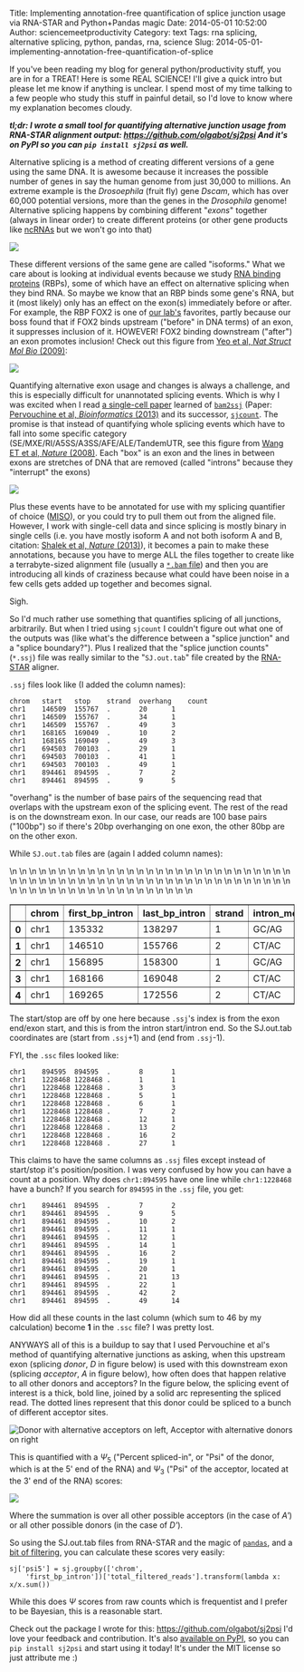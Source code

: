 Title: Implementing annotation-free quantification of splice junction usage via RNA-STAR and Python+Pandas magic
Date: 2014-05-01 10:52:00
Author: sciencemeetproductivity
Category: text
Tags: rna splicing, alternative splicing, python, pandas, rna, science
Slug: 2014-05-01-implementing-annotation-free-quantification-of-splice

If you've been reading my blog for general python/productivity stuff, you are in for a TREAT! Here is some REAL SCIENCE! I'll give a quick intro but please let me know if anything is unclear. I spend most of my time talking to a few people who study this stuff in painful detail, so I'd love to know where my explanation becomes cloudy.

***tl;dr: I wrote a small tool for quantifying alternative junction usage from RNA-STAR alignment output: https://github.com/olgabot/sj2psi And it's on PyPI so you can `pip install sj2psi` as well.***

Alternative splicing is a method of creating different versions of a gene using the same DNA. It is awesome because it increases the possible number of genes in say the human genome from just 30,000 to millions. An extreme example is the *Drosoephila* (fruit fly) gene *Dscam*, which has over 60,000 potential versions, more than the genes in the *Drosophila* genome! Alternative splicing happens by combining different "*exons*" together (always in linear order) to create different proteins (or other gene products like [ncRNAs](http://en.wikipedia.org/wiki/Non-coding_RNA) but we won't go into that)

![](http://upload.wikimedia.org/wikipedia/commons/0/0a/DNA_alternative_splicing.gif)

These different versions of the same gene are called "isoforms." What we care about is looking at individual events because we study [RNA binding proteins](http://en.wikipedia.org/wiki/RNA-binding_protein) (RBPs), some of which have an effect on alternative splicing when they bind RNA. So maybe we know that an RBP binds some gene's RNA, but it (most likely) only has an effect on the exon(s) immediately before or after. For example, the RBP FOX2 is one of [our lab's](http://yeolab.ucsd.edu/yeolab/Home.html) favorites, partly because our boss found that if FOX2 binds upstream ("before" in DNA terms) of an exon, it suppresses inclusion of it. HOWEVER! FOX2 binding downstream ("after") an exon promotes inclusion! Check out this figure from [Yeo et al, *Nat Struct Mol Bio* (2009)](http://www.ncbi.nlm.nih.gov/pmc/articles/PMC2735254/):

![](https://31.media.tumblr.com/8749e1c26cb36237e1d8d2ea874327f1/tumblr_inline_n4wpkodHzT1rw6gvj.png)

Quantifying alternative exon usage and changes is always a challenge, and this is especially difficult for unannotated splicing events. Which is why I was excited when I read [a single-cell paper](http://genome.cshlp.org/content/early/2013/12/03/gr.161034.113?top=1) learned of [`bam2ssj`](https://github.com/pervouchine/bam2ssj) (Paper: [Pervouchine et al, *Bioinformatics* (2013)](http://www.ncbi.nlm.nih.gov/pubmed/23172860) and its successor, [`sjcount`](https://github.com/pervouchine/sjcount). The promise is that instead of quantifying whole splicing events which have to fall into some specific category (SE/MXE/RI/A5SS/A3SS/AFE/ALE/TandemUTR, see this figure from [Wang ET et al, *Nature* (2008)](http://www.nature.com/nature/journal/v456/n7221/abs/nature07509.html). Each "box" is an exon and the lines in between exons are stretches of DNA that are removed (called "introns" because they "interrupt" the exons)

![](http://www.nature.com/nature/journal/v456/n7221/images/nature07509-f2.2.jpg)

Plus these events have to be annotated for use with my splicing quantifier of choice ([MISO](http://miso.readthedocs.org/en/fastmiso/)), or you could try to pull them out from the aligned file. However, I work with single-cell data and since splicing is mostly binary in single cells (i.e. you have mostly isoform A and not both isoform A and B, citation: [Shalek et al, *Nature* (2013)](http://www.ncbi.nlm.nih.gov/pubmed/23685454)), it becomes a pain to make these annotations, because you have to merge ALL the files together to create like a terrabyte-sized alignment file (usually a [`*.bam` file](http://genome.sph.umich.edu/wiki/BAM)) and then you are introducing all kinds of craziness because what could have been noise in a few cells gets added up together and becomes signal.

Sigh.

So I'd much rather use something that quantifies splicing of all junctions, arbitrarily. But when I tried using `sjcount` I couldn't figure out what one of the outputs was (like what's the difference between a "splice junction" and a "splice boundary?"). Plus I realized that the "splice junction counts" (`*.ssj`) file was really similar to the "`SJ.out.tab`" file created by the [RNA-STAR](https://code.google.com/p/rna-star/) aligner.

`.ssj` files look like (I added the column names):

    chrom   start   stop    strand  overhang    count
    chr1    146509  155767  .       20      1
    chr1    146509  155767  .       34      1
    chr1    146509  155767  .       49      3
    chr1    168165  169049  .       10      2
    chr1    168165  169049  .       49      3
    chr1    694503  700103  .       29      1
    chr1    694503  700103  .       41      1
    chr1    694503  700103  .       49      1
    chr1    894461  894595  .       7       2
    chr1    894461  894595  .       9       5

"overhang" is the number of base pairs of the sequencing read that overlaps with the upstream exon of the splicing event. The rest of the read is on the downstream exon. In our case, our reads are 100 base pairs ("100bp") so if there's 20bp overhanging on one exon, the other 80bp are on the other exon.

While `SJ.out.tab` files are (again I added column names):

<table border="1" class="dataframe">\n  <thead>\n    <tr style="text-align: right;">\n      <th></th>\n      <th>chrom</th>\n      <th>first_bp_intron</th>\n      <th>last_bp_intron</th>\n      <th>strand</th>\n      <th>intron_motif</th>\n      <th>annotated</th>\n      <th>unique_junction_reads</th>\n      <th>multimap_junction_reads</th>\n      <th>max_overhang</th>\n    </tr>\n  </thead>\n  <tbody>\n    <tr>\n      <th>0</th>\n      <td> chr1</td>\n      <td> 135332</td>\n      <td> 138297</td>\n      <td> 1</td>\n      <td> GC/AG</td>\n      <td> False</td>\n      <td> 0</td>\n      <td> 1</td>\n      <td> 38</td>\n    </tr>\n    <tr>\n      <th>1</th>\n      <td> chr1</td>\n      <td> 146510</td>\n      <td> 155766</td>\n      <td> 2</td>\n      <td> CT/AC</td>\n      <td>  True</td>\n      <td> 5</td>\n      <td> 1</td>\n      <td> 34</td>\n    </tr>\n    <tr>\n      <th>2</th>\n      <td> chr1</td>\n      <td> 156895</td>\n      <td> 158300</td>\n      <td> 1</td>\n      <td> GC/AG</td>\n      <td> False</td>\n      <td> 0</td>\n      <td> 2</td>\n      <td> 17</td>\n    </tr>\n    <tr>\n      <th>3</th>\n      <td> chr1</td>\n      <td> 168166</td>\n      <td> 169048</td>\n      <td> 2</td>\n      <td> CT/AC</td>\n      <td>  True</td>\n      <td> 5</td>\n      <td> 3</td>\n      <td> 46</td>\n    </tr>\n    <tr>\n      <th>4</th>\n      <td> chr1</td>\n      <td> 169265</td>\n      <td> 172556</td>\n      <td> 2</td>\n      <td> CT/AC</td>\n      <td>  True</td>\n      <td> 0</td>\n      <td> 2</td>\n      <td> 13</td>\n    </tr>\n  </tbody>\n</table>

The start/stop are off by one here because `.ssj`'s index is from the exon end/exon start, and this is from the intron start/intron end. So the SJ.out.tab coordinates are (start from `.ssj`+1) and (end from `.ssj`-1).

FYI, the `.ssc` files looked like:

    chr1    894595  894595  .       8       1
    chr1    1228468 1228468 .       1       1
    chr1    1228468 1228468 .       3       3
    chr1    1228468 1228468 .       5       1
    chr1    1228468 1228468 .       6       1
    chr1    1228468 1228468 .       7       2
    chr1    1228468 1228468 .       12      1
    chr1    1228468 1228468 .       13      2
    chr1    1228468 1228468 .       16      2
    chr1    1228468 1228468 .       27      1

This claims to have the same columns as `.ssj` files except instead of start/stop it's position/position. I was very confused by how you can have a count at a position. Why does `chr1:894595` have one line while `chr1:1228468` have a bunch? If you search for `894595` in the `.ssj` file, you get:

    chr1    894461  894595  .       7       2
    chr1    894461  894595  .       9       5
    chr1    894461  894595  .       10      2
    chr1    894461  894595  .       11      1
    chr1    894461  894595  .       12      1
    chr1    894461  894595  .       14      1
    chr1    894461  894595  .       16      2
    chr1    894461  894595  .       19      1
    chr1    894461  894595  .       20      1
    chr1    894461  894595  .       21      13
    chr1    894461  894595  .       22      1
    chr1    894461  894595  .       42      2
    chr1    894461  894595  .       49      14

How did all these counts in the last column (which sum to 46 by my calculation) become **1** in the `.ssc` file? I was pretty lost.

ANYWAYS all of this is a buildup to say that I used Pervouchine et al's method of quantifying alternative junctions as asking, when this upstream exon (splicing *donor*, *D* in figure below) is used with this downstream exon (splicing *acceptor*, *A* in figure below), how often does that happen relative to all other donors and acceptors? In the figure below, the splicing event of interest is a thick, bold line, joined by a solid arc representing the spliced read. The dotted lines represent that this donor could be spliced to a bunch of different acceptor sites. 

![Donor with alternative acceptors on left, Acceptor with alternative donors on right](http://bioinformatics.oxfordjournals.org/content/29/2/273/F2.medium.gif)

This is quantified with a $\Psi_5$ ("Percent spliced-in", or "Psi" of the donor, which is at the 5' end of the RNA) and $\Psi_3$ ("Psi" of the acceptor, located at the 3' end of the RNA) scores:

![](http://bioinformatics.oxfordjournals.org/content/29/2/273/embed/graphic-3.gif)

Where the summation is over all other possible acceptors (in the case of *A'*) or all other possible donors (in the case of *D'*).

So using the SJ.out.tab files from RNA-STAR and the magic of [`pandas`](http://pandas.pydata.org/), and a [bit of filtering](https://github.com/olgabot/sj2psi/blob/master/sj2psi/__init__.py#L64), you can calculate these scores very easily:

    sj['psi5'] = sj.groupby(['chrom', 
        'first_bp_intron'])['total_filtered_reads'].transform(lambda x: x/x.sum())

While this does $\Psi$ scores from raw counts which is frequentist and I prefer to be Bayesian, this is a reasonable start.

Check out the package I wrote for this: https://github.com/olgabot/sj2psi I'd love your feedback and contribution. It's also [available on PyPI](https://pypi.python.org/pypi/sj2psi/0.0.1), so you can `pip install sj2psi` and start using it today! It's under the MIT license so just attribute me :)
